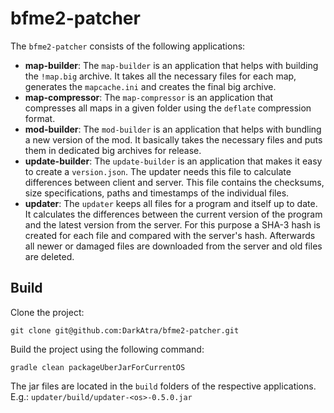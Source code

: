 # bfme2-patcher

The `bfme2-patcher` consists of the following applications:

- **map-builder**:
  The `map-builder` is an application that helps with building the `!map.big` archive. It takes all the necessary files for each map, generates
  the `mapcache.ini`
  and creates the final big archive.
- **map-compressor**:
  The `map-compressor` is an application that compresses all maps in a given folder using the `deflate` compression format.
- **mod-builder**:
  The `mod-builder` is an application that helps with bundling a new version of the mod. It basically takes the necessary files and puts them in dedicated big
  archives for release.
- **update-builder**:
  The `update-builder` is an application that makes it easy to create a `version.json`. The updater needs this file to calculate differences between client and
  server. This file contains the checksums, size specifications, paths and timestamps of the individual files.
- **updater**:
  The `updater` keeps all files for a program and itself up to date. It calculates the differences between the current version of the program and the latest
  version from the server. For this purpose a SHA-3 hash is created for each file and compared with the server's hash. Afterwards all newer or damaged files are
  downloaded from the server and old files are deleted.

## Build

Clone the project:

```
git clone git@github.com:DarkAtra/bfme2-patcher.git
```

Build the project using the following command:

```
gradle clean packageUberJarForCurrentOS
```

The jar files are located in the `build` folders of the respective applications. E.g.: `updater/build/updater-<os>-0.5.0.jar`
